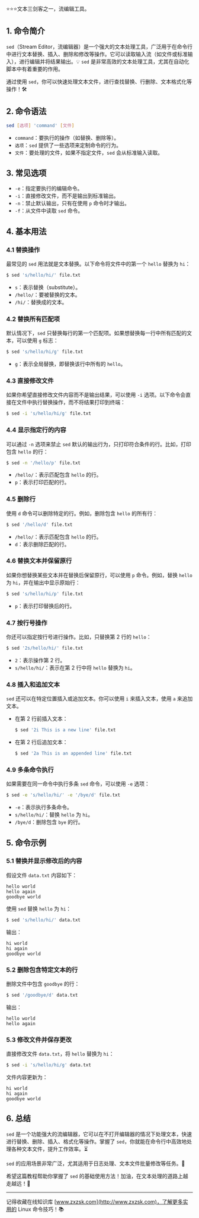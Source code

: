 ⭐⭐⭐文本三剑客之一，流编辑工具。

## 1. 命令简介

`sed`（Stream Editor，流编辑器）是一个强大的文本处理工具，广泛用于在命令行中进行文本替换、插入、删除和修改等操作。它可以读取输入流（如文件或标准输入），进行编辑并将结果输出。💡 `sed` 是非常高效的文本处理工具，尤其在自动化脚本中有着重要的作用。

通过使用 `sed`，你可以快速处理文本文件，进行查找替换、行删除、文本格式化等操作！🛠️

## 2. 命令语法

```bash
sed [选项] 'command' [文件]
```

- `command`：要执行的操作（如替换、删除等）。
- `选项`：`sed` 提供了一些选项来定制命令的行为。
- `文件`：要处理的文件，如果不指定文件，`sed` 会从标准输入读取。

## 3. 常见选项

- `-e`：指定要执行的编辑命令。
- `-i`：直接修改文件，而不是输出到标准输出。
- `-n`：禁止默认输出，只有在使用 `p` 命令时才输出。
- `-f`：从文件中读取 `sed` 命令。

## 4. 基本用法

### 4.1 **替换操作**

最常见的 `sed` 用法就是文本替换。以下命令将文件中的第一个 `hello` 替换为 `hi`：

```bash
$ sed 's/hello/hi/' file.txt
```

- `s`：表示替换（substitute）。
- `/hello/`：要被替换的文本。
- `/hi/`：替换成的文本。

### 4.2 **替换所有匹配项**

默认情况下，`sed` 只替换每行的第一个匹配项。如果想替换每一行中所有匹配的文本，可以使用 `g` 标志：

```bash
$ sed 's/hello/hi/g' file.txt
```

- `g`：表示全局替换，即替换该行中所有的 `hello`。

### 4.3 **直接修改文件**

如果你希望直接修改文件内容而不是输出结果，可以使用 `-i` 选项。以下命令会直接在文件中执行替换操作，而不将结果打印到终端：

```bash
$ sed -i 's/hello/hi/g' file.txt
```

### 4.4 **显示指定行的内容**

可以通过 `-n` 选项来禁止 `sed` 默认的输出行为，只打印符合条件的行。比如，打印包含 `hello` 的行：

```bash
$ sed -n '/hello/p' file.txt
```

- `/hello/`：表示匹配包含 `hello` 的行。
- `p`：表示打印匹配的行。

### 4.5 **删除行**

使用 `d` 命令可以删除特定的行。例如，删除包含 `hello` 的所有行：

```bash
$ sed '/hello/d' file.txt
```

- `/hello/`：表示匹配包含 `hello` 的行。
- `d`：表示删除匹配的行。

### 4.6 **替换文本并保留原行**

如果你想替换某些文本并在替换后保留原行，可以使用 `p` 命令。例如，替换 `hello` 为 `hi`，并在输出中显示原始行：

```bash
$ sed 's/hello/hi/p' file.txt
```

- `p`：表示打印替换后的行。

### 4.7 **按行号操作**

你还可以指定按行号进行操作。比如，只替换第 2 行的 `hello`：

```bash
$ sed '2s/hello/hi/' file.txt
```

- `2`：表示操作第 2 行。
- `s/hello/hi/`：表示在第 2 行中将 `hello` 替换为 `hi`。

### 4.8 **插入和追加文本**

`sed` 还可以在特定位置插入或追加文本。你可以使用 `i` 来插入文本，使用 `a` 来追加文本。

- 在第 2 行前插入文本：

  ```bash
  $ sed '2i This is a new line' file.txt
  ```

- 在第 2 行后追加文本：

  ```bash
  $ sed '2a This is an appended line' file.txt
  ```

### 4.9 **多条命令执行**

如果需要在同一命令中执行多条 `sed` 命令，可以使用 `-e` 选项：

```bash
$ sed -e 's/hello/hi/' -e '/bye/d' file.txt
```

- `-e`：表示执行多条命令。
- `s/hello/hi/`：替换 `hello` 为 `hi`。
- `/bye/d`：删除包含 `bye` 的行。

## 5. 命令示例

### 5.1 **替换并显示修改后的内容**

假设文件 `data.txt` 内容如下：

```text
hello world
hello again
goodbye world
```

使用 `sed` 替换 `hello` 为 `hi`：

```bash
$ sed 's/hello/hi/' data.txt
```

输出：

```text
hi world
hi again
goodbye world
```

### 5.2 **删除包含特定文本的行**

删除文件中包含 `goodbye` 的行：

```bash
$ sed '/goodbye/d' data.txt
```

输出：

```text
hello world
hello again
```

### 5.3 **修改文件并保存更改**

直接修改文件 `data.txt`，将 `hello` 替换为 `hi`：

```bash
$ sed -i 's/hello/hi/g' data.txt
```

文件内容更新为：

```text
hi world
hi again
goodbye world
```

## 6. 总结

`sed` 是一个功能强大的流编辑器，它可以在不打开编辑器的情况下处理文本，快速进行替换、删除、插入、格式化等操作。掌握了 `sed`，你就能在命令行中高效地处理各种文本文件，提升工作效率。⏳

`sed` 的应用场景非常广泛，尤其适用于日志处理、文本文件批量修改等任务。🚀

希望这篇教程帮助你掌握了 `sed` 的基础使用方法！加油，在文本处理的道路上越走越远！💪

---

记得收藏在线知识库 [www.zxzsk.com](http://www.zxzsk.com)，了解更多实用的 Linux 命令技巧！📚

